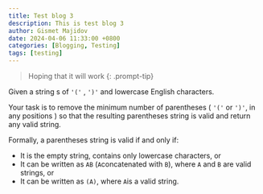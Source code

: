 ```yaml
---
title: Test blog 3
description: This is test blog 3
author: Gismet Majidov
date: 2024-04-06 11:33:00 +0800
categories: [Blogging, Testing]
tags: [testing]
---
```


> Hoping that it will work
{: .prompt-tip}


Given a string s of `'('` , `')'` and lowercase English characters.

Your task is to remove the minimum number of parentheses ( `'('` or `')'`, in any positions ) so that the resulting parentheses string is valid and return any valid string.

Formally, a parentheses string is valid if and only if:

- It is the empty string, contains only lowercase characters, or
- It can be written as `AB` (`A`concatenated with `B`), where `A` and `B` are valid strings, or
- It can be written as `(A)`, where `A`is a valid string.
